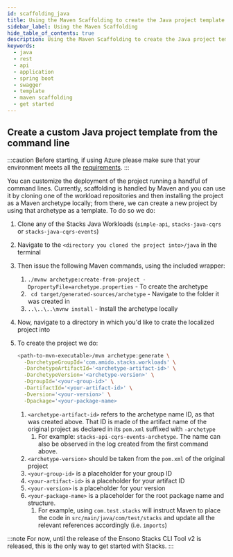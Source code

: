 ```yaml
---
id: scaffolding_java
title: Using the Maven Scaffolding to create the Java project template
sidebar_label: Using the Maven Scaffolding
hide_table_of_contents: true
description: Using the Maven Scaffolding to create the Java project template
keywords:
  - java
  - rest 
  - api
  - application
  - spring boot
  - swagger
  - template
  - maven scaffolding
  - get started
---
```


## Create a custom Java project template from the command line

:::caution
Before starting, if using Azure please make sure that your environment meets all the [requirements](../../../azure/backend/java/requirements_java.md).
:::

You can customize the deployment of the project running a handful of command lines. Currently, scaffolding is handled by Maven and you can use it
by cloning one of the workload repositories and then installing the project as a Maven archetype locally; from there, we can create a new project by using
that archetype as a template. To do so we do:

1. Clone any of the Stacks Java Workloads (`simple-api`, `stacks-java-cqrs` or `stacks-java-cqrs-events`)
2. Navigate to the `<directory you cloned the project into>/java` in the terminal
3. Then issue the following Maven commands, using the included wrapper:
   1. ``./mvnw archetype:create-from-project -DpropertyFile=archetype.properties`` - To create the archetype
   2. `` cd target/generated-sources/archetype`` - Navigate to the folder it was created in
   3. ``..\..\..\mvnw install`` - Install the archetype locally
4. Now, navigate to a directory in which you'd like to crate the localized project into
5. To create the project we do:

   ```bash
   <path-to-mvn-executable>/mvn archetype:generate \
     -DarchetypeGroupId='com.amido.stacks.workloads' \
     -DarchetypeArtifactId='<archetype-artifact-id>' \
     -DarchetypeVersion='<archetype-version>' \
     -DgroupId='<your-group-id>' \
     -DartifactId='<your-artifact-id>' \
     -Dversion='<your-version>' \
     -Dpackage='<your-package-name>
   ```

   1. `<archetype-artifact-id>` refers to the archetype name ID, as that was created above. That ID is made of the artifact name of the original
      project as declared in its `pom.xml` suffixed with `-archetype`
      1. For example: `stacks-api-cqrs-events-archetype`. The name can also be observed in the log created from the first command above.
   2. `<archetype-version>` should be taken from the `pom.xml` of the original project
   3. `<your-group-id>` is a placeholder for your group ID
   4. `<your-artifact-id>` is a placeholder for your artifact ID
   5. `<your-version>` is a placeholder for your version
   6. `<your-package-name>` is a placeholder for the root package name and structure. 
      1. For example, using `com.test.stacks` will instruct Maven to place the code in `src/main/java/com/test/stacks` and update all the relevant references accordingly (i.e. `imports`)


:::note
For now, until the release of the Ensono Stacks CLI Tool v2 is released, this is the only way to get started with Stacks.
:::
